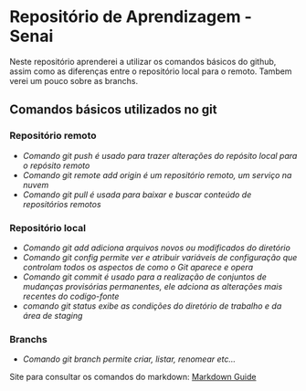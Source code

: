 # Repositório de Aprendizagem - Senai
Neste repositório  aprenderei a utilizar os comandos básicos do github, assim como as diferenças entre o repositório local para o remoto.
 Tambem verei um pouco sobre as branchs.

## **Comandos básicos utilizados no git**
### **Repositório remoto**

   -  *Comando git push é usado para trazer alterações do repósito local para o repósito remoto*
   - *Comando git remote add origin é um repositório remoto, um serviço na nuvem*
   - *Comando git pull é usada para baixar e buscar conteúdo de repositórios remotos*
    

### **Repositório local**
   -  *Comando git add adiciona arquivos novos ou modificados do diretório*
   - *Comando git config permite ver e atribuir variáveis de configuração que controlam todos os aspectos de como o Git aparece e opera*
   - *Comando git commit é usado para a realização de conjuntos de mudanças provisórias permanentes, ele adciona as alterações mais recentes do codigo-fonte*
   - *comando git status exibe as condições do diretório de trabalho e da área de staging*
### **Branchs**
  - *Comando git branch permite criar, listar, renomear etc...*
  
  Site para consultar os comandos do markdown: [Markdown Guide](https://www.markdownguide.org/basic-syntax/)

